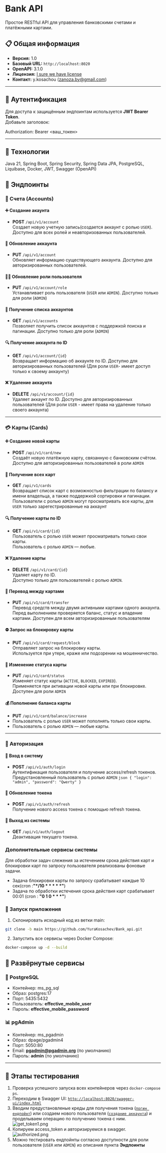 # Bank API

Простое RESTful API для управления банковскими счетами и платёжными картами.

## 📋 Общая информация

- **Версия:** 1.0
- **Базовый URL:** `http://localhost:8020`
- **OpenAPI:** 3.1.0
- **Лицензия:** [I sure we have license](https://our-license-url.com)
- **Контакт:** y.kosachou (<zanoza.by@gmail.com>)

---

## 🔐 Аутентификация

Для доступа к защищённым эндпоинтам используется **JWT Bearer Token**.  
Добавьте заголовок:

Authorization: Bearer <ваш_токен>


---
## 📂 Технологии
Java 21, Spring Boot, Spring Security, Spring Data JPA, PostgreSQL, Liquibase, Docker, JWT, Swagger (OpenAPI)

## 📂 Эндпоинты

### 🏦 Счета (Accounts)

#### ➕ Создание акаунта
- **POST** `/api/v1/account`  
  Создает новую учетную запись(создается аккаунт с ролью `USER`). Доступно для всех ролей и неавторизованных пользователей.

#### 🔄 Обновление аккаунта
- **PUT** `/api/v1/account`  
  Обновляет информацию существующего аккаунта. Доступно для авторизированных пользователей.

#### 🧑‍⚖️ Обновление роли пользователя
- **PUT** `/api/v1/account/role`  
  Устанавливает роль пользователя (`USER` или `ADMIN`). Доступно только для роли (`ADMIN`)

#### 📃 Получение списка аккаунтов
- **GET** `/api/v1/accounts`  
  Позволяет получить список аккаунтов с поддержкой поиска и пагинации. Доступно только для роли (`ADMIN`)

#### 🔍 Получение аккаунта по ID
- **GET** `/api/v1/account/{id}`  
  Возвращает информацию об аккаунте по ID. Доступно для авторизированных пользователей (Для роли `USER`- имеет доступ только к своему аккаунту)

#### ❌ Удаление аккаунта
- **DELETE** `/api/v1/account/{id}`  
  Удаляет аккаунт по ID. Доступно для авторизированных пользователей (Для роли `USER` - имеет права на удаление только своего аккаунта)

---

### 💳 Карты (Cards)

#### ➕ Создание новой карты
- **POST** `/api/v1/card/new`  
  Создаёт новую платёжную карту, связанную с банковским счётом. Доступно для авторизированных пользователей в роли `ADMIN`

#### 📄 Получение всех карт
- **GET** `/api/v1/cards`  
  Возвращает список карт с возможностью фильтрации по балансу и имени владельца, а также поддержкой сортировки и пагинации.
  Пользователи с ролью `ADMIN` могут просматривать все карты, для `USER` только зарегестрированные на аккаунт

#### 🔍 Получение карты по ID
- **GET** `/api/v1/card/{id}`  
  Пользователь с ролью `USER` может просматривать только свои карты.  
  Пользователь с ролью `ADMIN` — любые.

#### ❌ Удаление карты
- **DELETE** `/api/v1/card/{id}`  
  Удаляет карту по ID.  
  Доступно только для пользователей с ролью `ADMIN`.

#### 🔁 Перевод между картами
- **PUT** `/api/v1/card/transfer`  
  Перевод средств между двумя активными картами одного аккаунта.  
  Перед выполнением проверяется баланс, статус и владение картами. Доступен для всем авторизированным пользователям 

#### ⛔ Запрос на блокировку карты
- **PUT** `/api/v1/card/request/block`  
  Отправляет запрос на блокировку карты.  
  Используется при утере, краже или подозрении на мошенничество.

#### 🔄 Изменение статуса карты
- **PUT** `/api/v1/card/status`  
  Изменяет статус карты (`ACTIVE`, `BLOCKED`, `EXPIRED`).  
  Применяется при активации новой карты или при блокировке. Доступен для роли `ADMIN`

#### 💰 Пополнение баланса карты
- **PUT** `/api/v1/card/balance/increase`
- Пользователь с ролью `USER` может пополнять только свои карты.
- Пользователь с ролью `ADMIN` — любые карты.

---

### 🔐 Авторизация

#### 🔑 Вход в систему
- **POST** `/api/v1/auth/login`  
  Аутентификация пользователя и получение access/refresh токенов.
  Предустановленный пользователь с ролью `ADMIN` ```json { "login": "admin", "password": "Qwerty" } ```

#### 🔄 Обновление токена
- **POST** `/api/v1/auth/refresh`  
  Получение нового access токена с помощью refresh токена.

#### 🚪 Выход из системы
- **GET** `/api/v1/auth/logout`  
  Деактивация текущего токена.

### Дополнительные сервисы системы
Для обработки задач слежения за истечением срока действия карт и блокировки карт по запросу пользователя реализованы фоновые задачи.
- Задача блокировки карты по запросу срабатывает каждые 10 сек(cron :**"*/10 * * * * *"**)
- Задача по обработки истечения срока действия карт срабатывает 00:01 (cron : **"0 1 0 * * *"**)

###  🏁 Запуск приложения

1. Склонировать исходный код из ветки main:

```bash
git clone -b main https://github.com/YuraKosachev/Bank_api.git
```
2. Запустить все сервисы через Docker Compose:

```bash
docker-compose up -d --build
```

## 🚀 Развёрнутые сервисы

### 🐘 PostgreSQL
- Контейнер: ms_pg_sql
- Образ: postgres:17
- Порт: 5435:5432
- Пользователь: **effective_mobile_user**
- Пароль: **effective_mobile_password**

### 📊 pgAdmin
- Контейнер: ms_pgadmin
- Образ: dpage/pgadmin4
- Порт: 5050:80
- Email: **pgadmin@pgadmin.org** (по умолчанию)
- Пароль: **admin** (по умолчанию)

---

## 🧪 Этапы тестирования

1. Проверка успешного запуска всех контейнеров через `docker-compose ps`.
2. Переходим в Swagger UI: [`http://localhost:8020/swagger-ui/index.html`](http://localhost:8020/swagger-ui/index.html)
3. Вводим предустановленые креды для получения токена ([`логин ендпойнт`]( http://localhost:8020/swagger-ui/index.html#/Authorization/login))
   или создаем нового пользователя ([`создание аккаунта`](http://localhost:8020/swagger-ui/index.html#/Accounts/create)) и проделываем операцию по получению токена с ним.
![get_token1.png](img/get_token1.png)
4. Копируем access_token и авторизируемся в swagger.
![authorized.png](img/authorized.png)
5. Можно тестировать ендпойнты согласно доступности для роли пользователя (`USER` или `ADMIN`) из описания пункта **Эндпоинты**
